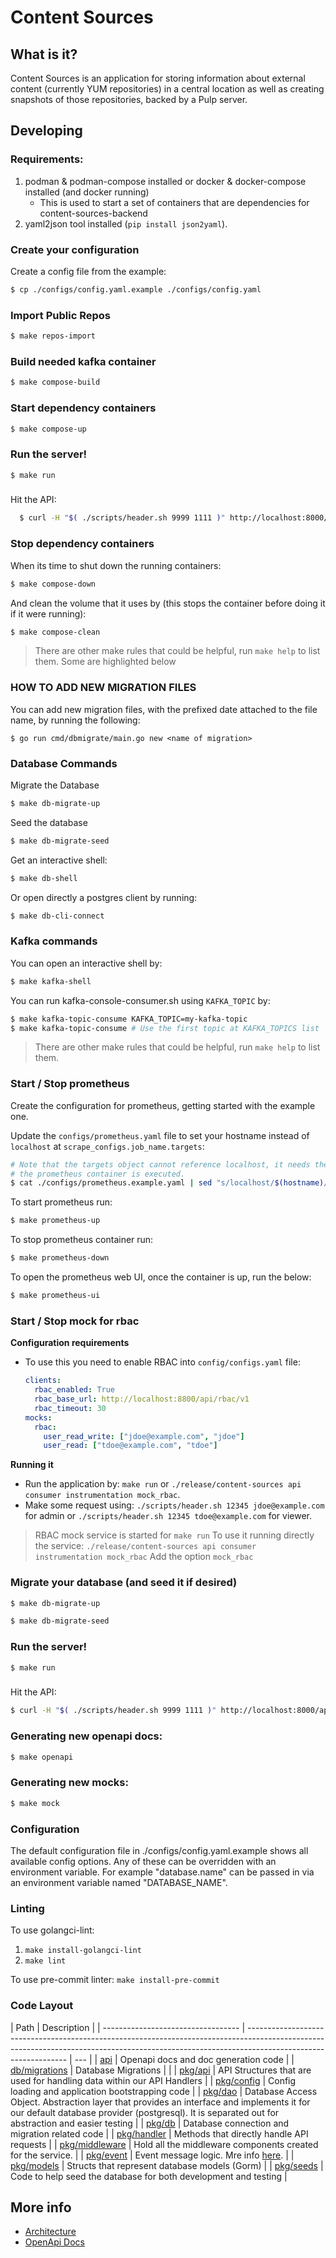 # Content Sources

## What is it?

Content Sources is an application for storing information about external content (currently YUM repositories) in a central location as well as creating snapshots of those repositories, backed by a Pulp server.

## Developing

### Requirements:

1. podman & podman-compose installed or docker & docker-compose installed (and docker running)
   - This is used to start a set of containers that are dependencies for content-sources-backend
2. yaml2json tool installed (`pip install json2yaml`).

### Create your configuration

Create a config file from the example:

```sh
$ cp ./configs/config.yaml.example ./configs/config.yaml
```

### Import Public Repos

```sh
$ make repos-import
```

### Build needed kafka container

```sh
$ make compose-build
```

### Start dependency containers

```sh
$ make compose-up
```

### Run the server!

```sh
$ make run
```

###

Hit the API:

```sh
  $ curl -H "$( ./scripts/header.sh 9999 1111 )" http://localhost:8000/api/content-sources/v1.0/repositories/
```

### Stop dependency containers

When its time to shut down the running containers:

```sh
$ make compose-down
```

And clean the volume that it uses by (this stops the container before doing it if it were running):

```sh
$ make compose-clean
```

> There are other make rules that could be helpful, run `make help` to list them. Some are highlighted below

### HOW TO ADD NEW MIGRATION FILES

You can add new migration files, with the prefixed date attached to the file name, by running the following:

```
$ go run cmd/dbmigrate/main.go new <name of migration>
```

### Database Commands

Migrate the Database

```sh
$ make db-migrate-up
```

Seed the database

```sh
$ make db-migrate-seed
```

Get an interactive shell:

```sh
$ make db-shell
```

Or open directly a postgres client by running:

```sh
$ make db-cli-connect
```

### Kafka commands

You can open an interactive shell by:

```sh
$ make kafka-shell
```

You can run kafka-console-consumer.sh using `KAFKA_TOPIC` by:

```sh
$ make kafka-topic-consume KAFKA_TOPIC=my-kafka-topic
$ make kafka-topic-consume # Use the first topic at KAFKA_TOPICS list
```

> There are other make rules that could be helpful,
> run `make help` to list them.

### Start / Stop prometheus

Create the configuration for prometheus, getting started with the example one.

Update the `configs/prometheus.yaml` file to set your hostname instead of `localhost` at `scrape_configs.job_name.targets`:

```sh
# Note that the targets object cannot reference localhost, it needs the name of your host where
# the prometheus container is executed.
$ cat ./configs/prometheus.example.yaml | sed "s/localhost/$(hostname)/g" > ./configs/prometheus.yaml
```

To start prometheus run:

```sh
$ make prometheus-up
```

To stop prometheus container run:

```sh
$ make prometheus-down
```

To open the prometheus web UI, once the container is up, run the below:

```sh
$ make prometheus-ui
```

### Start / Stop mock for rbac

**Configuration requirements**

- To use this you need to enable RBAC into `config/configs.yaml` file:

  ```yaml
  clients:
    rbac_enabled: True
    rbac_base_url: http://localhost:8800/api/rbac/v1
    rbac_timeout: 30
  mocks:
    rbac:
      user_read_write: ["jdoe@example.com", "jdoe"]
      user_read: ["tdoe@example.com", "tdoe"]
  ```

**Running it**

- Run the application by: `make run` or `./release/content-sources api consumer instrumentation mock_rbac`.
- Make some request using: `./scripts/header.sh 12345 jdoe@example.com` for admin or `./scripts/header.sh 12345 tdoe@example.com` for viewer.

> RBAC mock service is started for `make run`
> To use it running directly the service: `./release/content-sources api consumer instrumentation mock_rbac`
> Add the option `mock_rbac`

### Migrate your database (and seed it if desired)

```sh
$ make db-migrate-up
```

```sh
$ make db-migrate-seed
```

### Run the server!

```sh
$ make run
```

###

Hit the API:

```sh
$ curl -H "$( ./scripts/header.sh 9999 1111 )" http://localhost:8000/api/content-sources/v1.0/repositories/
```

### Generating new openapi docs:

```sh
$ make openapi
```

### Generating new mocks:

```sh
$ make mock
```



### Configuration

The default configuration file in ./configs/config.yaml.example shows all available config options. Any of these can be overridden with an environment variable. For example "database.name" can be passed in via an environment variable named "DATABASE_NAME".

### Linting

To use golangci-lint:

1. `make install-golangci-lint`
2. `make lint`

To use pre-commit linter: `make install-pre-commit`

### Code Layout

| Path                               | Description                                                                                                                                                                                   |
| ---------------------------------- | --------------------------------------------------------------------------------------------------------------------------------------------------------------------------------------------- | --- |
| [api](./api/)                      | Openapi docs and doc generation code                                                                                                                                                          |
| [db/migrations](./db/migrations/)  | Database Migrations                                                                                                                                                                           |     |
| [pkg/api](./pkg/api)               | API Structures that are used for handling data within our API Handlers                                                                                                                        |
| [pkg/config](./pkg/config)         | Config loading and application bootstrapping code                                                                                                                                             |
| [pkg/dao](./pkg/dao)               | Database Access Object. Abstraction layer that provides an interface and implements it for our default database provider (postgresql). It is separated out for abstraction and easier testing |
| [pkg/db](./pkg/db)                 | Database connection and migration related code                                                                                                                                                |
| [pkg/handler](./pkg/handler)       | Methods that directly handle API requests                                                                                                                                                     |
| [pkg/middleware](./pkg/middleware) | Hold all the middleware components created for the service.                                                                                                                                   |
| [pkg/event](./pkg/event)           | Event message logic. Mre info [here](./pkg/event/README.md).                                                                                                                                  |
| [pkg/models](./pkg/models)         | Structs that represent database models (Gorm)                                                                                                                                                 |
| [pkg/seeds](./pkg/seeds)           | Code to help seed the database for both development and testing                                                                                                                               |

## More info

- [Architecture](docs/architecture.md)
- [OpenApi Docs](https://redocly.github.io/redoc/?url=https://raw.githubusercontent.com/content-services/content-sources-backend/main/api/openapi.json)
